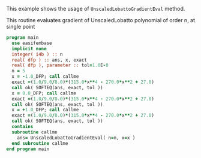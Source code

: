 This example shows the usage of `UnscaledLobattoGradientEval` method. 

This routine evaluates gradient of UnscaledLobatto polynomial of order n, at single point

```fortran
program main
  use easifembase
  implicit none
  integer( i4b ) :: n
  real( dfp ) :: ans, x, exact
  real( dfp ), parameter :: tol=1.0E-8
  n = 5
  x = -1.0_DFP; call callme
  exact =(1.0/9.0/8.0)*(315.0*x**4 - 270.0*x**2 + 27.0)
  call ok( SOFTEQ(ans, exact, tol ))
  x = 0.0_DFP; call callme
  exact =(1.0/9.0/8.0)*(315.0*x**4 - 270.0*x**2 + 27.0)
  call ok( SOFTEQ(ans, exact, tol ))
  x = +1.0_DFP; call callme
  exact =(1.0/9.0/8.0)*(315.0*x**4 - 270.0*x**2 + 27.0)
  call ok( SOFTEQ(ans, exact, tol ))
  contains
  subroutine callme
    ans= UnscaledLobattoGradientEval( n=n, x=x )
  end subroutine callme
end program main
```

